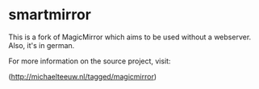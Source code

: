 smartmirror
===========

This is a fork of MagicMirror which aims to be used without a webserver.
Also, it's in german.



For more information on the source project, visit:

(http://michaelteeuw.nl/tagged/magicmirror)
